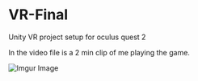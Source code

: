 # VR-Final

Unity VR project setup for oculus quest 2

In the video file is a 2 min clip of me playing the game. 

![Imgur Image](https://imgur.com/a/5W5eV9B)

